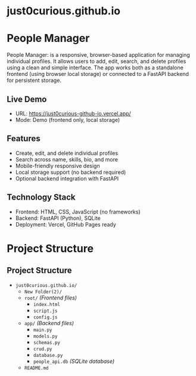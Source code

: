 # just0curious.github.io
# People Manager

People Manager: is a responsive, browser-based application for managing individual profiles. It allows users to add, edit, search, and delete profiles using a clean and simple interface. The app works both as a standalone frontend (using browser local storage) or connected to a FastAPI backend for persistent storage.

## Live Demo

- URL: https://just0curious-github-io.vercel.app/
- Mode: Demo (frontend only, local storage)

## Features

- Create, edit, and delete individual profiles
- Search across name, skills, bio, and more
- Mobile-friendly responsive design
- Local storage support (no backend required)
- Optional backend integration with FastAPI

## Technology Stack

- Frontend: HTML, CSS, JavaScript (no frameworks)
- Backend: FastAPI (Python), SQLite
- Deployment: Vercel, GitHub Pages ready

# Project Structure
## Project Structure

- `just0curious.github.io/`
  - `New Folder(2)/`
  - `root/`  _(Frontend files)_
    - `index.html`
    - `script.js`
    - `config.js`
  - `app/`  _(Backend files)_
    - `main.py`
    - `models.py`
    - `schemas.py`
    - `crud.py`
    - `database.py`
    - `people_api.db`  _(SQLite database)_
  - `README.md`

